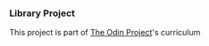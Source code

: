 ### Library Project

This project is part of <a href="https://theodinproject.com/" target="_blank">The Odin Project</a>'s curriculum